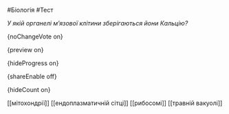 #Біологія #Тест

*У якій органелі м’язової клітини зберігаються йони Кальцію?*

{noChangeVote on}

{preview on}

{hideProgress on}

{shareEnable off}

{hideCount on}

[[мітохондрії]]
[[ендоплазматичній сітці]]
[[рибосомі]]
[[травній вакуолі]]
